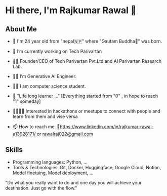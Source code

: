 # Hi there, I'm Rajkumar Rawal 👋

## About Me
- 🙏 I'm 24 year old from "nepal🇳🇵" where "Gautam Buddha🪷" was born.
- 🔭 I’m currently working on Tech Parivartan
- 🧑‍💻 Founder/CEO of Tech Parivartan Pvt.Ltd and AI Parivartan Research Lab.
- 🧑‍💻 I’m Generative AI Engineer.   
- 🧑‍🏫 I am computer science student.   
- 🌱 "Life long learner ..."         [Everything started from "0" , in hope to reach "1" someday] 
- 🧑‍🤝‍🧑👫 Interested in hackathons or meetups to connect with people and learn from them and vise versa

- 📫 How to reach me: 🔗https://www.linkedin.com/in/rajkumar-rawal-a13928171/  or rawalraj022@gmail.com

## Skills
- Programming languages: Python, ...
- Tools & Technologies: Git, Docker, Huggingface, Google Cloud, Notion, Model finetuing, Model deployment,    ...


"Do what you really want to do and one day you will achieve your destination. Just go with the flow."


